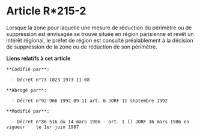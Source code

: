 # Article R*215-2

Lorsque la zone pour laquelle une mesure de réduction du périmètre ou de suppression est envisagée se trouve située en région
parisienne et revêt un intérêt régional, le préfet de région est consulté préalablement à la décision de suppression de la
zone ou de réduction de son périmètre.

**Liens relatifs à cet article**

	**Codifié par**:

	  - Décret n°73-1023 1973-11-08

	**Abrogé par**:

	  - Décret n°92-966 1992-09-11 art. 6 JORF 11 septembre 1992

	**Modifié par**:

	  - Décret n°86-516 du 14 mars 1986 - art. 1 () JORF 16 mars 1986 en vigueur    le 1er juin 1987
